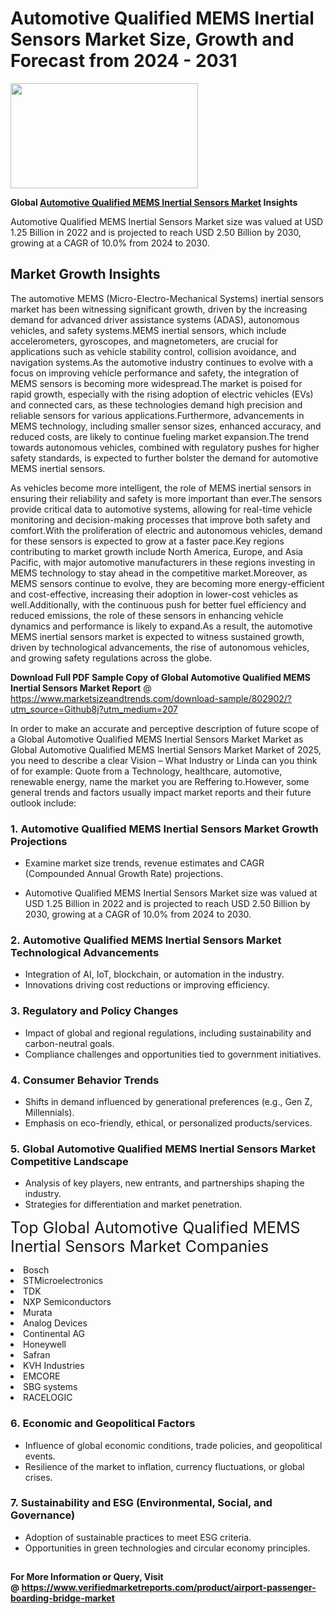 <H1>Automotive Qualified MEMS Inertial Sensors Market Size, Growth and Forecast from 2024 - 2031</H1><img class="aligncenter size-medium wp-image-584254" src="https://thirdeyenews.in/wp-content/uploads/2024/09/Global-Market-Research-300x168.jpeg" alt="" width="300" height="168" /><p><strong>Global&nbsp;<a href="https://www.marketsizeandtrends.com/download-sample/802902/?utm_source=Github8j?utm_medium=207">Automotive Qualified MEMS Inertial Sensors Market</a> Insights</strong></p><p>Automotive Qualified MEMS Inertial Sensors Market size was valued at USD 1.25 Billion in 2022 and is projected to reach USD 2.50 Billion by 2030, growing at a CAGR of 10.0% from 2024 to 2030.</p><p><h2>Market Growth Insights</h2> <p>The automotive MEMS (Micro-Electro-Mechanical Systems) inertial sensors market has been witnessing significant growth, driven by the increasing demand for advanced driver assistance systems (ADAS), autonomous vehicles, and safety systems.MEMS inertial sensors, which include accelerometers, gyroscopes, and magnetometers, are crucial for applications such as vehicle stability control, collision avoidance, and navigation systems.As the automotive industry continues to evolve with a focus on improving vehicle performance and safety, the integration of MEMS sensors is becoming more widespread.The market is poised for rapid growth, especially with the rising adoption of electric vehicles (EVs) and connected cars, as these technologies demand high precision and reliable sensors for various applications.Furthermore, advancements in MEMS technology, including smaller sensor sizes, enhanced accuracy, and reduced costs, are likely to continue fueling market expansion.The trend towards autonomous vehicles, combined with regulatory pushes for higher safety standards, is expected to further bolster the demand for automotive MEMS inertial sensors.</p> <p>As vehicles become more intelligent, the role of MEMS inertial sensors in ensuring their reliability and safety is more important than ever.The sensors provide critical data to automotive systems, allowing for real-time vehicle monitoring and decision-making processes that improve both safety and comfort.With the proliferation of electric and autonomous vehicles, demand for these sensors is expected to grow at a faster pace.Key regions contributing to market growth include North America, Europe, and Asia Pacific, with major automotive manufacturers in these regions investing in MEMS technology to stay ahead in the competitive market.Moreover, as MEMS sensors continue to evolve, they are becoming more energy-efficient and cost-effective, increasing their adoption in lower-cost vehicles as well.Additionally, with the continuous push for better fuel efficiency and reduced emissions, the role of these sensors in enhancing vehicle dynamics and performance is likely to expand.As a result, the automotive MEMS inertial sensors market is expected to witness sustained growth, driven by technological advancements, the rise of autonomous vehicles, and growing safety regulations across the globe.</p> <p><span class=""><strong>Download Full PDF Sample Copy of Global Automotive Qualified MEMS Inertial Sensors Market Report</strong> @ <a href="https://www.marketsizeandtrends.com/download-sample/802902/?utm_source=Github8j?utm_medium=207" target="_blank">https://www.marketsizeandtrends.com/download-sample/802902/?utm_source=Github8j?utm_medium=207</a></span></p><p>In order to make an accurate and perceptive description of future scope of a Global&nbsp;Automotive Qualified MEMS Inertial Sensors Market Market as Global&nbsp;Automotive Qualified MEMS Inertial Sensors Market Market of 2025, you need to describe a clear Vision &ndash; What Industry or Linda can you think of for example: Quote from a Technology, healthcare, automotive, renewable energy, name the market you are Reffering to.However, some general trends and factors usually impact market reports and their future outlook include:</p><h3>1.&nbsp;<strong>Automotive Qualified MEMS Inertial Sensors Market Growth Projections</strong></h3><ul><li>Examine market size trends, revenue estimates and CAGR (Compounded Annual Growth Rate) projections.</li><li><p>Automotive Qualified MEMS Inertial Sensors Market size was valued at USD 1.25 Billion in 2022 and is projected to reach USD 2.50 Billion by 2030, growing at a CAGR of 10.0% from 2024 to 2030.</p></li></ul><h3>2.&nbsp;<strong>Automotive Qualified MEMS Inertial Sensors Market Technological Advancements</strong></h3><ul><li>Integration of AI, IoT, blockchain, or automation in the industry.</li><li>Innovations driving cost reductions or improving efficiency.</li></ul><h3>3.&nbsp;<strong>Regulatory and Policy Changes</strong></h3><ul><li>Impact of global and regional regulations, including sustainability and carbon-neutral goals.</li><li>Compliance challenges and opportunities tied to government initiatives.</li></ul><h3>4.&nbsp;<strong>Consumer Behavior Trends</strong></h3><ul><li>Shifts in demand influenced by generational preferences (e.g., Gen Z, Millennials).</li><li>Emphasis on eco-friendly, ethical, or personalized products/services.</li></ul><h3>5.&nbsp;<strong>Global Automotive Qualified MEMS Inertial Sensors Market Competitive Landscape</strong></h3><ul><li>Analysis of key players, new entrants, and partnerships shaping the industry.</li><li>Strategies for differentiation and market penetration.</li></ul><p data-pm-slice="1 1 []"><span style="color: inherit; font-family: inherit; font-size: 25px;">Top Global Automotive Qualified MEMS Inertial Sensors Market Companies</span></p><div class="" data-test-id=""><p><li>Bosch</li><li> STMicroelectronics</li><li> TDK</li><li> NXP Semiconductors</li><li> Murata</li><li> Analog Devices</li><li> Continental AG</li><li> Honeywell</li><li> Safran</li><li> KVH Industries</li><li> EMCORE</li><li> SBG systems</li><li> RACELOGIC</li></p></div><h3>6.&nbsp;<strong>Economic and Geopolitical Factors</strong></h3><ul><li>Influence of global economic conditions, trade policies, and geopolitical events.</li><li>Resilience of the market to inflation, currency fluctuations, or global crises.</li></ul><h3>7.&nbsp;<strong>Sustainability and ESG (Environmental, Social, and Governance)</strong></h3><ul><li>Adoption of sustainable practices to meet ESG criteria.</li><li>Opportunities in green technologies and circular economy principles.</li></ul><h2><strong style="font-size: 14px;">For More Information or Query, Visit @&nbsp;</strong><a style="background-color: #ffffff; font-size: 14px;" href="https://www.marketsizeandtrends.com/report/automotive-qualified-mems-inertial-sensors-market/" target="_blank">https://www.verifiedmarketreports.com/product/airport-passenger-boarding-bridge-market</a></h2>